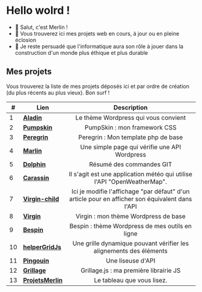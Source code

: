 # Hello wolrd !
- 👋 Salut, c'est Merlin !
- 👀 Vous trouverez ici mes projets web en cours, à jour ou en pleine éclosion
- 🌱 Je reste persuadé que l'informatique aura son rôle à jouer dans la construction d'un monde plus éthique et plus durable

## Mes projets

Vous trouverez la liste de mes projets déposés ici et par ordre de création (du plus récents au plus vieux).
Bon surf !

| # | Lien  | Description |
| ------------- |----------------|:----------------:|
| 1 | <b>[Aladin](https://github.com/ProjetsMerlin/Aladin)       </b> | Le thème Wordpress qui vous convient |
| 2 | <b>[Pumpskin](https://github.com/ProjetsMerlin/Pumpskin)     </b> | PumpSkin : mon framework CSS |
| 3 | <b>[Peregrin](https://github.com/ProjetsMerlin/Peregrin)     </b> | Peregrin : Mon template php de base |
| 4 | <b>[Marlin](https://github.com/ProjetsMerlin/Marlin)       </b> | Une simple page qui vérifie une API Wordpress |
| 5 | <b>[Dolphin](https://github.com/ProjetsMerlin/Dolphin)      </b> | Résumé des commandes GIT |
| 6 | <b>[Carassin](https://github.com/ProjetsMerlin/Carassin)     </b> | Il s'agit est une application météo qui utilise l'API "OpenWeatherMap". |
| 7 | <b>[Virgin-child]("/ProjetsMerli/Virgin-child) </b> | Ici je modifie l'affichage "par défaut" d'un article pour en afficher son équivalent dans l'API |
| 8 | <b>[Virgin](https://github.com/ProjetsMerlin/Virgin)       </b> | Virgin : mon thème Wordpress de base |
| 9 | <b>[Bespin](https://github.com/ProjetsMerlin/Bespin)       </b> | Bespin : thème Wordpress de mes outils en ligne |
| 10 | <b>[helperGridJs](https://github.com/ProjetsMerlin/helperGridJs) </b> | Une grille dynamique pouvant vérifier les alignements des éléments |
| 11 | <b>[Pingouin](https://github.com/ProjetsMerlin/Pingouin)     </b> | Une liseuse d'API |
| 12 | <b>[Grillage](https://github.com/ProjetsMerlin/Grillage)     </b> | Grillage.js : ma première librairie JS |
| 13 | <b>[ProjetsMerlin](https://github.com/ProjetsMerlin/ProjetsMerlin)</b> | Le tableau que vous lisez. |
